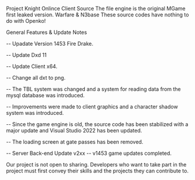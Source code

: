Project Knight Onlince Client Source The file engine is the original MGame first leaked version. Warfare & N3base These source codes have nothing to do with Openko!

General Features & Update Notes

-- Upadate Version 1453 Fire Drake. 


-- Update Dxd 11 



-- Update Client x64.


-- Change all dxt to png. 


-- The TBL system was changed and a system for reading data from the mysql database was introduced.

-- Improvements were made to client graphics and a character shadow system was introduced. 

-- Since the game engine is old, the source code has been stabilized with a major update and Visual Studio 2022 has been updated.

-- The loading screen at gate passes has been removed. 

-- Server Back-end Update v2xx -- v1453 game updates completed.


Our project is not open to sharing. Developers who want to take part in the project must first convey their skills and the projects they can contribute to.
